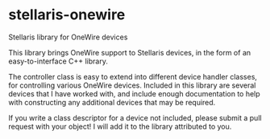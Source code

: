 stellaris-onewire
=================

Stellaris library for OneWire devices

This library brings OneWire support to Stellaris devices, in the form of an easy-to-interface C++ library. 

The controller class is easy to extend into different device handler classes, for controlling various OneWire devices. Included in this library are several devices that I have worked with, and include enough documentation to help with constructing any additional devices that may be required.

If you write a class descriptor for a device not included, please submit a pull request with your object! I will add it to the library attributed to you.
